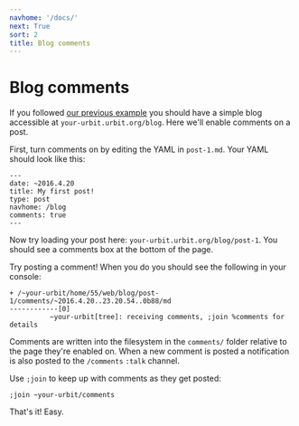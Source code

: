 ```yaml
---
navhome: '/docs/'
next: True
sort: 2
title: Blog comments
---
```


# Blog comments

If you followed [our previous example](./blog) you should have a simple blog
accessible at `your-urbit.urbit.org/blog`. Here we'll enable comments on a post.

First, turn comments on by editing the YAML in `post-1.md`. Your YAML should
look like this:

    ---
    date: ~2016.4.20
    title: My first post!
    type: post
    navhome: /blog
    comments: true
    ---

Now try loading your post here: `your-urbit.urbit.org/blog/post-1`. You should
see a comments box at the bottom of the page.

Try posting a comment! When you do you should see the following in your console:

    + /~your-urbit/home/55/web/blog/post-1/comments/~2016.4.20..23.20.54..0b88/md
    ------------[0]
              ~your-urbit[tree]: receiving comments, ;join %comments for details

Comments are written into the filesystem in the `comments/` folder relative to
the page they're enabled on. When a new comment is posted a notification is also
posted to the `/comments` `:talk` channel.

Use `;join` to keep up with comments as they get posted:

    ;join ~your-urbit/comments

That's it! Easy.
